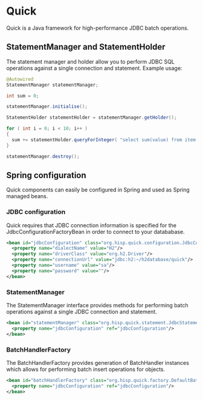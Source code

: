 # Quick

Quick is a Java framework for high-performance JDBC batch operations.

## StatementManager and StatementHolder

The statement manager and holder allow you to perform JDBC SQL operations against a single connection and statement. Example usage:

```java
@Autowired
StatementManager statementManager;

int sum = 0;

statementManager.initialise();

StatementHolder statementHolder = statementManager.getHolder();

for ( int i = 0; i < 10; i++ )
{
  sum += statementHolder.queryForInteger( "select sum(value) from item where id = " + i );
}

statementManager.destroy();
```

## Spring configuration
Quick components can easily be configured in Spring and used as Spring managed beans.

### JDBC configuration
Quick requires that JDBC connection information is specified for the JdbcConfigurationFactoryBean in order to connect to your datababase.

```xml
<bean id="jdbcConfiguration" class="org.hisp.quick.configuration.JdbcConfigurationFactoryBean">
  <property name="dialectName" value="H2"/>
  <property name="driverClass" value="org.h2.Driver"/>
  <property name="connectionUrl" value="jdbc:h2:~/h2database/quick"/>
  <property name="username" value="sa"/>
  <property name="password" value=""/>
</bean>
```

### StatementManager
The StatementManager interface provides methods for performing batch operations against a single JDBC connection and statement.

```xml
<bean id="statementManager" class="org.hisp.quick.statement.JdbcStatementManager">
  <property name="jdbcConfiguration" ref="jdbcConfiguration"/>
</bean>
```

### BatchHandlerFactory
The BatchHandlerFactory provides generation of BatchHandler instances which allows for performing batch insert operations for objects.

```xml
<bean id="batchHandlerFactory" class="org.hisp.quick.factory.DefaultBatchHandlerFactory">
  <property name="jdbcConfiguration" ref="jdbcConfiguration"/>
</bean>
```
